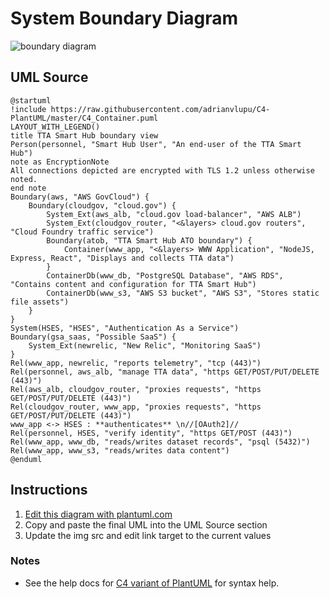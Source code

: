 System Boundary Diagram
=======================

<img src="http://www.plantuml.com/plantuml/png/dLHHJ-D647wkVyKq3rL0Hwm2VJcTJfSZBhJA0SL6g6ghQBsUX5KtkxwPSKnKyT-xQtnEkAXITNx0mtY-RxwPRpSVM1H9ixR9zyPfsrG8Zo8rlqrJKkraPUInAHj6qju9EfbelqvLHKQvZMtg9hquFxcroidzftcwLYn88RMu2DNAEAH97Rddqzzlxel5mo_5rMAUNMRNi_5H8aOiGb5C8Lyh4hXgIYXzuof5MzWOR9DR9FPkN7SlX_ODZ7Qbzumq2fcf0tJLITG8VWdo-1Ndw2XnNX0KG-OqRMintbs7J3Ar5dGarZ75K65jj605YX2mgut_jM47KCnp-75o2espo0m-jA7MC4BahYP9aD25oST-Wh5gEQfxoE7IRowiRwhH4VoJG7Y66XtJAxy9XLqu2V5GzLs-PS7r8dkIIBPGjjol0-jLTL8ggvn66lMzflEFOM3ednt3q6f1lX6aKFxk1wksIFmUTfml7pcoTPBXvoWr-26abakZWP4sHkDUZzt0ugF0ruPEYvl1r7wotJESad7RjWjLrwzKFJmymBIkhT4g-XCrNViAVytVGFPK4tBOxnqgBV7Bp70TW0pALQ2zjQY58MgfbAWzkS_9GVTPsVMlelfRpx8Yp7-Rmom0IyNuPRLtipo6FOoXln5zHxSqguOwfR3qT706_wihd_Nq-HcKZVuRPJGaOfIB9sHW2TGQbiOYA6OKxZcVa-VanURnLPxb0H5V7KSZZ-YaNnzC6HJaWts3RIjM2rQANuPdKrg4NAcySsl_33fi2OCRqGTiuIx6iSydxunuCcxLuuAYy77dwHwGiFOa388MroYqZGIYQnYVdvyT1MW4xjtttRbVAwTME3WQSTqF5LncHNfxauS_zqKwo-PPaRrY6oWERq1D_iaW0-7d1bdu_vCUSFN3VZDfZuTt9-yX6WXluVXOxHn4FZw6FrsQ_d4JVJtzAqs_tbLl_mR9BBTWgeYKxM7xeUShauORGAWgJbioWjojcb60K7kgkbbg_cnX_DFvsUaXHt-U3pc-N9Q0-82kQjRsNm00" alt="boundary diagram">

UML Source
----------

```
@startuml
!include https://raw.githubusercontent.com/adrianvlupu/C4-PlantUML/master/C4_Container.puml
LAYOUT_WITH_LEGEND()
title TTA Smart Hub boundary view
Person(personnel, "Smart Hub User", "An end-user of the TTA Smart Hub")
note as EncryptionNote
All connections depicted are encrypted with TLS 1.2 unless otherwise noted.
end note
Boundary(aws, "AWS GovCloud") {
    Boundary(cloudgov, "cloud.gov") {
    	System_Ext(aws_alb, "cloud.gov load-balancer", "AWS ALB")
        System_Ext(cloudgov_router, "<&layers> cloud.gov routers", "Cloud Foundry traffic service")
        Boundary(atob, "TTA Smart Hub ATO boundary") {
            Container(www_app, "<&layers> WWW Application", "NodeJS, Express, React", "Displays and collects TTA data")
        }
        ContainerDb(www_db, "PostgreSQL Database", "AWS RDS", "Contains content and configuration for TTA Smart Hub")
        ContainerDb(www_s3, "AWS S3 bucket", "AWS S3", "Stores static file assets")
    }
}
System(HSES, "HSES", "Authentication As a Service")
Boundary(gsa_saas, "Possible SaaS") {
	System_Ext(newrelic, "New Relic", "Monitoring SaaS")
}
Rel(www_app, newrelic, "reports telemetry", "tcp (443)")
Rel(personnel, aws_alb, "manage TTA data", "https GET/POST/PUT/DELETE (443)")
Rel(aws_alb, cloudgov_router, "proxies requests", "https GET/POST/PUT/DELETE (443)")
Rel(cloudgov_router, www_app, "proxies requests", "https GET/POST/PUT/DELETE (443)")
www_app <-> HSES : **authenticates** \n//[OAuth2]//
Rel(personnel, HSES, "verify identity", "https GET/POST (443)")
Rel(www_app, www_db, "reads/writes dataset records", "psql (5432)")
Rel(www_app, www_s3, "reads/writes data content")
@enduml
```

Instructions
------------

1. [Edit this diagram with plantuml.com](http://www.plantuml.com/plantuml/uml/dLHHJ-D647wkVyKq3rL0Hwm2VJcTJfSZBhJA0SL6g6ghQBsUX5KtkxwPSKnKyT-xQtnEkAXITNx0mtY-RxwPRpSVM1H9ixR9zyPfsrG8Zo8rlqrJKkraPUInAHj6qju9EfbelqvLHKQvZMtg9hquFxcroidzftcwLYn88RMu2DNAEAH97Rddqzzlxel5mo_5rMAUNMRNi_5H8aOiGb5C8Lyh4hXgIYXzuof5MzWOR9DR9FPkN7SlX_ODZ7Qbzumq2fcf0tJLITG8VWdo-1Ndw2XnNX0KG-OqRMintbs7J3Ar5dGarZ75K65jj605YX2mgut_jM47KCnp-75o2espo0m-jA7MC4BahYP9aD25oST-Wh5gEQfxoE7IRowiRwhH4VoJG7Y66XtJAxy9XLqu2V5GzLs-PS7r8dkIIBPGjjol0-jLTL8ggvn66lMzflEFOM3ednt3q6f1lX6aKFxk1wksIFmUTfml7pcoTPBXvoWr-26abakZWP4sHkDUZzt0ugF0ruPEYvl1r7wotJESad7RjWjLrwzKFJmymBIkhT4g-XCrNViAVytVGFPK4tBOxnqgBV7Bp70TW0pALQ2zjQY58MgfbAWzkS_9GVTPsVMlelfRpx8Yp7-Rmom0IyNuPRLtipo6FOoXln5zHxSqguOwfR3qT706_wihd_Nq-HcKZVuRPJGaOfIB9sHW2TGQbiOYA6OKxZcVa-VanURnLPxb0H5V7KSZZ-YaNnzC6HJaWts3RIjM2rQANuPdKrg4NAcySsl_33fi2OCRqGTiuIx6iSydxunuCcxLuuAYy77dwHwGiFOa388MroYqZGIYQnYVdvyT1MW4xjtttRbVAwTME3WQSTqF5LncHNfxauS_zqKwo-PPaRrY6oWERq1D_iaW0-7d1bdu_vCUSFN3VZDfZuTt9-yX6WXluVXOxHn4FZw6FrsQ_d4JVJtzAqs_tbLl_mR9BBTWgeYKxM7xeUShauORGAWgJbioWjojcb60K7kgkbbg_cnX_DFvsUaXHt-U3pc-N9Q0-82kQjRsNm00)
1. Copy and paste the final UML into the UML Source section
1. Update the img src and edit link target to the current values

### Notes

* See the help docs for [C4 variant of PlantUML](https://github.com/RicardoNiepel/C4-PlantUML) for syntax help.

